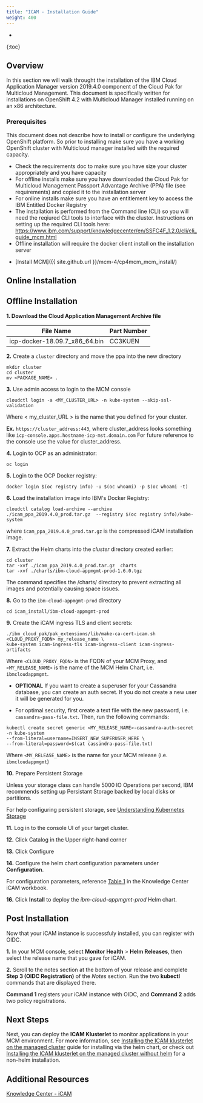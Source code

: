 ```yaml
---
title: "ICAM - Installation Guide"
weight: 400
---
```

- 
{:toc}

## Overview
In this section we will walk throught the installation of the IBM Cloud Application Manager version 2019.4.0 component of the Cloud Pak for Multicloud Management. This document is specifically written for installations on OpenShift 4.2 with Multicloud Manager installed running on an x86 architecture. 

### Prerequisites

This document does not describe how to install or configure the underlying OpenShift platform. So prior to installing make sure you have a working OpenShift cluster with Multicloud manager installed with the required capacity.

- Check the requirements doc to make sure you have size your cluster appropriately and you have capacity
- For offline installs make sure you have downloaded the Cloud Pak for Multicloud Management Passport Advantage Archive (PPA) file (see requirements) and copied it to the installation server
- For online installs make sure you have an entitlement key to access the IBM Entitled Docker Registry
- The installation is performed from the Command line (CLI) so you will need the reqiured CLI tools to interface with the cluster. Instructions on setting up the required CLI tools here: https://www.ibm.com/support/knowledgecenter/en/SSFC4F_1.2.0/cli/cli_guide_mcm.html
- Offline installation will require the docker client install on the installation server

* [Install MCM]({{ site.github.url }}/mcm-4/cp4mcm_mcm_install/)

## Online Installation

## Offline Installation
**1. Download the Cloud Application Management Archive file**

|         File Name         | Part Number |
| :-----------------------: | :------ |
| icp-docker-18.09.7_x86_64.bin | CC3KUEN | 
   
   **2.** Create a `cluster` directory and move the ppa into the new directory
   ```
   mkdir cluster
   cd cluster
   mv <PACKAGE_NAME> .
   ```
   **3.** Use admin access to login to the MCM console
   ```
   cloudctl login -a <MY_CLUSTER_URL> -n kube-system --skip-ssl-validation
   ```
   Where < my_cluster_URL > is the name that you defined for your cluster.
   
   **Ex.** `https://cluster_address:443`, where cluster_address looks something like `icp-console.apps.hostname-icp-mst.domain.com`
   For future reference to the console use the value for cluster_address.

   **4.** Login to OCP as an administrator:
   ```
   oc login
   ```
   **5.** Login to the OCP Docker registry:
   ```
   docker login $(oc registry info) -u $(oc whoami) -p $(oc whoami -t)
   ```
   **6.** Load the installation image into IBM's Docker Registry:
   ```
   cloudctl catalog load-archive --archive ./icam_ppa_2019.4.0_prod.tar.gz  --registry $(oc registry info)/kube-system
   ```
   where `icam_ppa_2019.4.0_prod.tar.gz` is the compressed iCAM installation image.

   **7.** Extract the Helm charts into the *cluster* directory created earlier:
   ```
   cd cluster
   tar -xvf ./icam_ppa_2019.4.0_prod.tar.gz  charts 
   tar -xvf ./charts/ibm-cloud-appmgmt-prod-1.6.0.tgz
   ```
   The command specifies the /charts/ directory to prevent extracting all images and potentially causing space issues.
   
   **8.** Go to the `ibm-cloud-appmgmt-prod` directory
   ```
   cd icam_install/ibm-cloud-appmgmt-prod
   ```
   **9.** Create the iCAM ingress TLS and client secrets:
   ```
   ./ibm_cloud_pak/pak_extensions/lib/make-ca-cert-icam.sh <CLOUD_PROXY_FQDN> my_release_name \
   kube-system icam-ingress-tls icam-ingress-client icam-ingress-artifacts
   ```
   Where `<CLOUD_PROXY_FQDN>` is the FQDN of your MCM Proxy, and `<MY_RELEASE_NAME>` is the name of the MCM Helm Chart, i.e. `ibmcloudappmgmt`.

   * **OPTIONAL** If you want to create a superuser for your Cassandra database, you can create an auth secret. If you do not create a new user it will be generated for you.

   * For optimal security, first create a text file with the new password, i.e. `cassandra-pass-file.txt`. Then, run the following commands: 
   ```
   kubectl create secret generic <MY_RELEASE_NAME>-cassandra-auth-secret -n kube-system 
   --from-literal=username=INSERT_NEW_SUPERUSER_HERE \
   --from-literal=password=$(cat cassandra-pass-file.txt)
   ```
   Where `<MY_RELEASE_NAME>` is the name for your MCM release (i.e. `ibmcloudappmgmt`)
   
   **10.** Prepare Persistent Storage
   
   Unless your storage class can handle 5000 IO Operations per second, IBM recommends setting up Persistant Storage backed by local disks or partitions.
   
   For help configuring persistent storage, see [Understanding Kubernetes Storage](https://www.ibm.com/support/knowledgecenter/SSBS6K_3.2.1/manage_cluster/kub_storage.html)

   **11.** Log in to the console UI of your target cluster.

   **12.** Click Catalog in the Upper right-hand corner

   **13.** Click Configure

   **14.** Configure the helm chart configuration parameters under **Configuration**.

   For configuration parameters, reference [Table 1](https://www.ibm.com/support/knowledgecenter/SS8G7U_19.4.0/com.ibm.app.mgmt.doc/content/install_mcm_server_script_full_monitoring.html?cp=SSFC4F_1.2.0#task_install_mcm_server_script__d441e497) in the Knowledge Center iCAM workbook.

   **16.** Click **Install** to deploy the *ibm-cloud-appmgmt-prod* Helm chart.

## Post Installation

Now that your iCAM instance is successfuly installed, you can register with OIDC.

**1.** In your MCM console, select **Monitor Health** > **Helm Releases**, then select the release name that you gave for iCAM.

**2.** Scroll to the notes section at the bottom of your release and complete **Step 3 (OIDC Registration)** of the *Notes* section. Run the two **kubectl** commands that are displayed there.

**Command 1** registers your iCAM instance with OIDC, and **Command 2** adds two policy registrations.

## Next Steps

Next, you can deploy the **ICAM Klusterlet** to monitor applications in your MCM environment. For more information, see [Installing the ICAM klusterlet on the managed cluster](https://www.ibm.com/support/knowledgecenter/SS8G7U_19.4.0/com.ibm.app.mgmt.doc/content/install_mcm_klusterlet.html?cp=SSFC4F_1.2.0) guide for installing via the helm chart, or check out [Installing the ICAM klusterlet on the managed cluster without helm](https://www.ibm.com/support/knowledgecenter/SS8G7U_19.4.0/com.ibm.app.mgmt.doc/content/install_mcm_klusterlet_no_helm.html?cp=SSFC4F_1.2.0) for a non-helm installation.

## Additional Resources

[Knowledge Center - iCAM](https://www.ibm.com/support/knowledgecenter/SS8G7U_19.4.0/com.ibm.app.mgmt.doc/content/install_mcm_server_script_full_monitoring.html?cp=SSFC4F_1.2.0)
